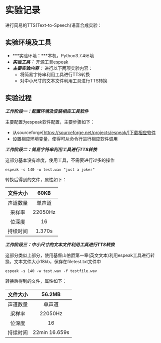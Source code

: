 # 实验记录

进行简易的TTS(Text-to-Speech)语音合成实验：

## 实验环境及工具

- ***实验环境：***本机，Python3.7.4环境
- ***实验工具：*** 开源工具espeak
- ***主要实验内容：*** 进行以下两项实验内容：
  - 将简易字符串利用工具进行TTS转换
  - 对中小尺寸的文本文件利用工具进行TTS转换

## 实验过程

***工作阶段一：配置环境及安装相应工具软件***

主要配置为espeak软件配置，主要步骤如下：

- 从sourceforge[https://sourceforge.net/projects/espeak/]下载相应软件
- 设置相应环境变量，使得可从命令行进行相应软件调用

***工作阶段二：简易字符串利用工具进行TTS转换***

这部分基本没有难度，使用工具，不需要进行过多的操作

```powe
espeak -s 140 -w test.wav "just a joker"
```

转换后得到的文件，属性如下：

| 文件大小 |  60KB   |
| :------: | :-----: |
| 声道数量 | 单声道  |
|  采样率  | 22050Hz |
|  位深度  |   16    |
| 持续时间 | 1.370s  |

***工作阶段三：中小尺寸的文本文件利用工具进行TTS转换***

这部分类似上部分，使用基督山伯爵第一章(英文文本)利用espeak工具进行转换，文本文件大小18kb，保存在filetest.txt文件中

```po
espeak -s 140 -w test.wav -f testfile.wav 
```

转换后得到的文件，属性如下：

| 文件大小 |    56.2MB     |
| :------: | :-----------: |
| 声道数量 |    单声道     |
|  采样率  |    22050Hz    |
|  位深度  |      16       |
| 持续时间 | 22min 16.659s |

